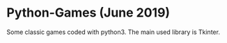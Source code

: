 # Python-Games (June 2019)
Some classic games coded with python3.
The main used library is Tkinter.
